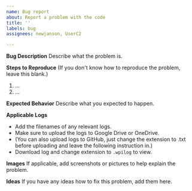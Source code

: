 ```yaml
---
name: Bug report
about: Report a problem with the code
title: ''
labels: bug
assignees: newjanson, UserC2

---
```


**Bug Description**
Describe what the problem is.

**Steps to Reproduce**
(If you don't know how to reproduce the problem, leave this blank.)
1. ...
2. ...

**Expected Behavior**
Describe what you expected to happen.

**Applicable Logs**
* Add the filenames of any relevant logs.
* Make sure to upload the logs to Google Drive or OneDrive.
* (You can also upload logs to GitHub, just change the extension to .txt before uploading and leave the following instruction in.)
* Download log and change extension to `.wpilog` to view.

**Images**
If applicable, add screenshots or pictures to help explain the problem.

**Ideas**
If you have any ideas how to fix this problem, add them here.
